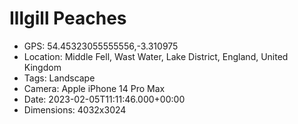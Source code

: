 # Illgill Peaches

- GPS: 54.45323055555556,-3.310975
- Location: Middle Fell, Wast Water, Lake District, England, United Kingdom
- Tags: Landscape
- Camera: Apple iPhone 14 Pro Max
- Date: 2023-02-05T11:11:46.000+00:00
- Dimensions: 4032x3024
